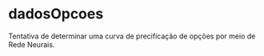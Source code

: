 # dadosOpcoes
Tentativa de determinar uma curva de precificação de opções por meio de Rede Neurais.
